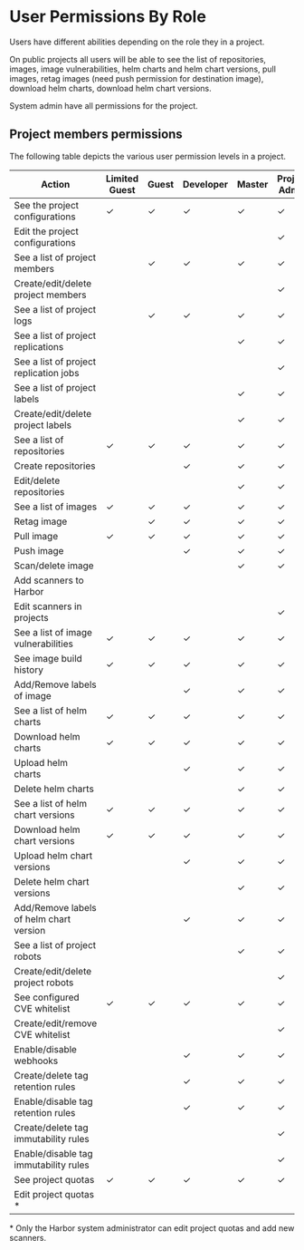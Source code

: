 # User Permissions By Role

Users have different abilities depending on the role they in a project.

On public projects all users will be able to see the list of repositories, images, image vulnerabilities, helm charts and helm chart versions, pull images, retag images (need push permission for destination image), download helm charts, download helm chart versions.

System admin have all permissions for the project.

## Project members permissions

The following table depicts the various user permission levels in a project.

| Action                                  | Limited Guest | Guest | Developer | Master | Project Admin |
| --------------------------------------- | ------------- | ----- | --------- | ------ | ------------- |
| See the project configurations          | ✓             | ✓     | ✓         | ✓      | ✓             |
| Edit the project configurations         |               |       |           |        | ✓             |
| See a list of project members           |               | ✓     | ✓         | ✓      | ✓             |
| Create/edit/delete project members      |               |       |           |        | ✓             |
| See a list of project logs              |               | ✓     | ✓         | ✓      | ✓             |
| See a list of project replications      |               |       |           | ✓      | ✓             |
| See a list of project replication jobs  |               |       |           |        | ✓             |
| See a list of project labels            |               |       |           | ✓      | ✓             |
| Create/edit/delete project labels       |               |       |           | ✓      | ✓             |
| See a list of repositories              | ✓             | ✓     | ✓         | ✓      | ✓             |
| Create repositories                     |               |       | ✓         | ✓      | ✓             |
| Edit/delete repositories                |               |       |           | ✓      | ✓             |
| See a list of images                    | ✓             | ✓     | ✓         | ✓      | ✓             |
| Retag image                             |               | ✓     | ✓         | ✓      | ✓             |
| Pull image                              | ✓             | ✓     | ✓         | ✓      | ✓             |
| Push image                              |               |       | ✓         | ✓      | ✓             |
| Scan/delete image                       |               |       |           | ✓      | ✓             |
| Add scanners to Harbor                  |               |       |           |       |               |
| Edit scanners in projects               |               |       |           |         | ✓             |
| See a list of image vulnerabilities     | ✓             | ✓     | ✓         | ✓      | ✓             |
| See image build history                 | ✓             | ✓     | ✓         | ✓      | ✓             |
| Add/Remove labels of image              |               |       | ✓         | ✓      | ✓             |
| See a list of helm charts               | ✓             | ✓     | ✓         | ✓      | ✓             |
| Download helm charts                    | ✓             | ✓     | ✓         | ✓      | ✓             |
| Upload helm charts                      |               |       | ✓         | ✓      | ✓             |
| Delete helm charts                      |               |       |           | ✓      | ✓             |
| See a list of helm chart versions       | ✓             | ✓     | ✓         | ✓      | ✓             |
| Download helm chart versions            | ✓             | ✓     | ✓         | ✓      | ✓             |
| Upload helm chart versions              |               |       | ✓         | ✓      | ✓             |
| Delete helm chart versions              |               |       |           | ✓      | ✓             |
| Add/Remove labels of helm chart version |               |       | ✓         | ✓      | ✓             |
| See a list of project robots            |               |       |           | ✓      | ✓             |
| Create/edit/delete project robots       |               |       |           |        | ✓             |
| See configured CVE whitelist            | ✓             | ✓     | ✓         | ✓      | ✓             |
| Create/edit/remove CVE whitelist        |               |       |           |        | ✓             |
| Enable/disable webhooks                 |               |       | ✓         | ✓      | ✓             |
| Create/delete tag retention rules       |               |       | ✓         | ✓      | ✓             |
| Enable/disable tag retention rules      |               |       | ✓         | ✓      | ✓             |
| Create/delete tag immutability rules       |               |       |          |       | ✓             |
| Enable/disable tag immutability rules      |               |       |          |       | ✓             |
| See project quotas                      | ✓             | ✓     | ✓         | ✓      | ✓             |
| Edit project quotas  *                   |               |       |           |        |               |

&ast; Only the Harbor system administrator can edit project quotas and add new scanners.